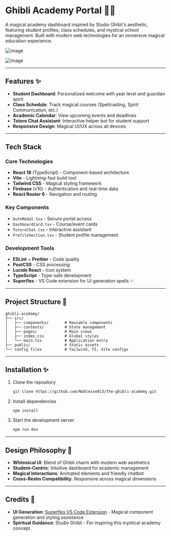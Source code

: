 
# Ghibli Academy Portal 🏫✨

A magical academy dashboard inspired by Studio Ghibli's aesthetic, featuring student profiles, class schedules, and mystical school management. Built with modern web technologies for an immersive magical education experience.

![image](https://github.com/user-attachments/assets/ef739671-4212-4d8d-8f19-4665e103d326)


![image](https://github.com/user-attachments/assets/88e9fa5b-3ee4-48ed-aada-dd06e946762a)

---

## Features ✨
- **Student Dashboard**: Personalized welcome with year level and guardian spirit
- **Class Schedule**: Track magical courses (Spellcasting, Spirit Communication, etc.)
- **Academic Calendar**: View upcoming events and deadlines
- **Totoro Chat Assistant**: Interactive helper bot for student support
- **Responsive Design**: Magical UI/UX across all devices

---

## Tech Stack 

### Core Technologies
- **React 18** (TypeScript) - Component-based architecture
- **Vite** - Lightning-fast build tool
- **Tailwind CSS** - Magical styling framework
- **Firebase** (v10) - Authentication and real-time data
- **React Router 6** - Navigation and routing

### Key Components
- `AuthModal.txx` - Secure portal access
- `DashboardCard.txx` - Course/event cards
- `TotoroChat.txx` - Interactive assistant
- `ProfileSection.txx` - Student profile management

### Development Tools
- **ESLint** + **Prettier** - Code quality
- **PostCSS** - CSS processing
- **Lucide React** - Icon system
- **TypeScript** - Type-safe development
- **Superflex** - VS Code extension for UI generation spells ✨

---

## Project Structure 📂
```plaintext
ghibli-academy/
├── src/
│   ├── components/       # Reusable components
│   ├── contexts/         # State management
│   ├── pages/            # Main views
│   ├── index.css         # Global styles
│   └── main.tsx          # Application entry
├── public/               # Static assets
└── config files          # Tailwind, TS, Vite configs
```

---

## Installation ✨
1. Clone the repository
   ```bash
   git clone https://github.com/Noblesse013/the-ghibli-academy.git
   ```
2. Install dependencies
   ```bash
   npm install
   ```
3. Start the development server
   ```bash
   npm run dev
   ```

---

## Design Philosophy 🌟
- **Whimsical UI**: Blend of Ghibli charm with modern web aesthetics
- **Student-Centric**: Intuitive dashboard for academic management
- **Magical Interactions**: Animated elements and friendly chatbot
- **Cross-Realm Compatibility**: Responsive across magical dimensions

---

## Credits 🙏
- **UI Generation**: [Superflex VS Code Extension](https://github.com/aquila-lab/superflex-vscode) - Magical component generation and styling assistance
- **Spiritual Guidance**: Studio Ghibli - For inspiring this mystical academy concept

